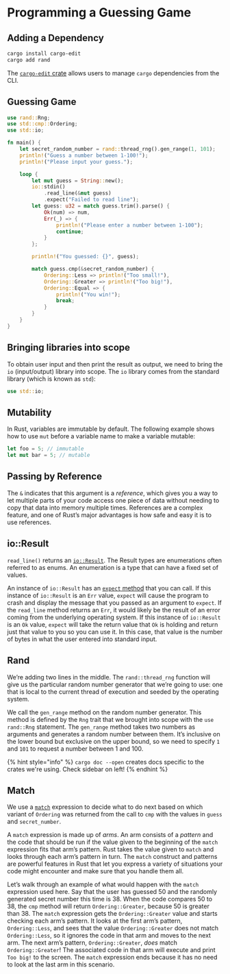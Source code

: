 # Programming a Guessing Game

## Adding a Dependency

```bash
cargo install cargo-edit
cargo add rand
```

The [`cargo-edit` crate](https://github.com/killercup/cargo-edit) allows users to manage `cargo` dependencies from the CLI.

## Guessing Game

```rust
use rand::Rng;
use std::cmp::Ordering;
use std::io;

fn main() {
    let secret_random_number = rand::thread_rng().gen_range(1, 101);
    println!("Guess a number between 1-100!");
    println!("Please input your guess.");

    loop {
        let mut guess = String::new();
        io::stdin()
            .read_line(&mut guess)
            .expect("Failed to read line");
        let guess: u32 = match guess.trim().parse() {
            Ok(num) => num,
            Err(_) => {
                println!("Please enter a number between 1-100");
                continue;
            }
        };

        println!("You guessed: {}", guess);

        match guess.cmp(&secret_random_number) {
            Ordering::Less => println!("Too small!"),
            Ordering::Greater => println!("Too big!"),
            Ordering::Equal => {
                println!("You win!");
                break;
            }
        }
    }
}

```

## Bringing libraries into scope

To obtain user input and then print the result as output, we need to bring the `io` \(input/output\) library into scope. The `io` library comes from the standard library \(which is known as `std`\):

```rust
use std::io;
```

## Mutability

In Rust, variables are immutable by default. The following example shows how to use `mut` before a variable name to make a variable mutable:

```rust
let foo = 5; // immutable
let mut bar = 5; // mutable
```

## Passing by Reference

The `&` indicates that this argument is a _reference_, which gives you a way to let multiple parts of your code access one piece of data without needing to copy that data into memory multiple times. References are a complex feature, and one of Rust’s major advantages is how safe and easy it is to use references.

## io::Result

`read_line()` returns an [`io::Result`](https://doc.rust-lang.org/std/io/type.Result.html). The Result types are enumerations often referred to as enums. An enumeration is a type that can have a fixed set of values.

An instance of `io::Result` has an [`expect` method](https://doc.rust-lang.org/std/result/enum.Result.html#method.expect) that you can call. If this instance of `io::Result` is an `Err` value, `expect` will cause the program to crash and display the message that you passed as an argument to `expect`. If the `read_line` method returns an `Err`, it would likely be the result of an error coming from the underlying operating system. If this instance of `io::Result` is an `Ok` value, `expect` will take the return value that `Ok` is holding and return just that value to you so you can use it. In this case, that value is the number of bytes in what the user entered into standard input.

## Rand

We’re adding two lines in the middle. The `rand::thread_rng` function will give us the particular random number generator that we’re going to use: one that is local to the current thread of execution and seeded by the operating system. 

We call the `gen_range` method on the random number generator. This method is defined by the `Rng` trait that we brought into scope with the `use rand::Rng` statement. The `gen_range` method takes two numbers as arguments and generates a random number between them. It’s inclusive on the lower bound but exclusive on the upper bound, so we need to specify `1` and `101` to request a number between 1 and 100.

{% hint style="info" %}
`cargo doc --open` creates docs specific to the crates we're using. Check sidebar on left!
{% endhint %}

## Match

We use a [`match`](https://doc.rust-lang.org/book/ch06-02-match.html) expression to decide what to do next based on which variant of `Ordering` was returned from the call to `cmp` with the values in `guess` and `secret_number`.

A `match` expression is made up of _arms_. An arm consists of a _pattern_ and the code that should be run if the value given to the beginning of the `match` expression fits that arm’s pattern. Rust takes the value given to `match` and looks through each arm’s pattern in turn. The `match` construct and patterns are powerful features in Rust that let you express a variety of situations your code might encounter and make sure that you handle them all.

Let’s walk through an example of what would happen with the `match` expression used here. Say that the user has guessed 50 and the randomly generated secret number this time is 38. When the code compares 50 to 38, the `cmp` method will return `Ordering::Greater`, because 50 is greater than 38. The `match` expression gets the `Ordering::Greater` value and starts checking each arm’s pattern. It looks at the first arm’s pattern, `Ordering::Less`, and sees that the value `Ordering::Greater` does not match `Ordering::Less`, so it ignores the code in that arm and moves to the next arm. The next arm’s pattern, `Ordering::Greater`, _does_ match `Ordering::Greater`! The associated code in that arm will execute and print `Too big!` to the screen. The `match` expression ends because it has no need to look at the last arm in this scenario.  


